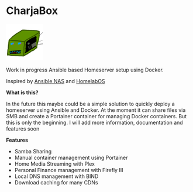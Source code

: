 # CharjaBox

<img src='img/mascot.png' alt='CharjaBox mascot' width="100"/>

Work in progress Ansible based Homeserver setup using Docker.

Inspired by [Ansible NAS](https://github.com/davestephens/ansible-nas) and [HomelabOS](https://gitlab.com/NickBusey/HomelabOS)

**What is this?**

In the future this maybe could be a simple solution to quickly deploy a homeserver using Ansible and Docker.
At the moment it can share files via SMB and create a Portainer container for managing Docker containers. But this is only the beginning.
I will add more information, documentation and features soon

**Features**

* Samba Sharing
* Manual container management using Portainer
* Home Media Streaming with Plex
* Personal Finance management with Firefly III
* Local DNS management with BIND
* Download caching for many CDNs